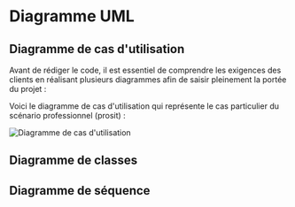 # Diagramme UML
## Diagramme de cas d'utilisation

Avant de rédiger le code, il est essentiel de comprendre les exigences des clients en réalisant plusieurs diagrammes afin de saisir pleinement la portée du projet :

Voici le diagramme de cas d'utilisation qui représente le cas particulier du scénario professionnel (prosit) :

![Diagramme de cas d'utilisation](https://github.com/peio933/Prosit_3/assets/116553253/c3dd4067-a73f-41fe-9939-9bb33a9c1adf)

## Diagramme de classes

## Diagramme de séquence
